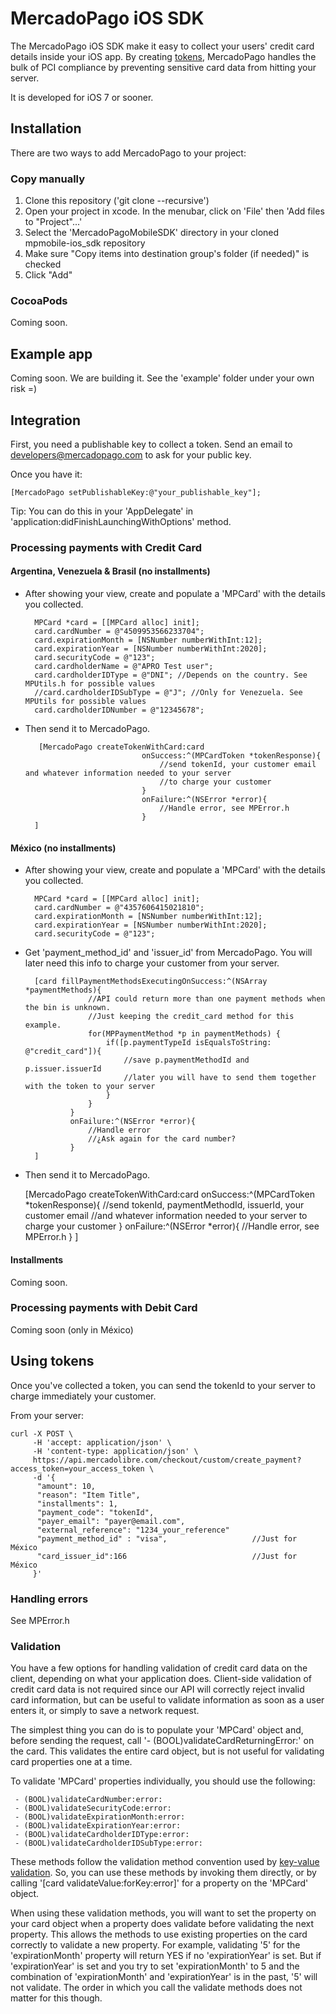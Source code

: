 # MercadoPago iOS SDK

The MercadoPago iOS SDK make it easy to collect your users' credit card details inside your iOS app. By creating [tokens](https://coming-soon), MercadoPago handles the bulk of PCI compliance by preventing sensitive card data from hitting your server.

It is developed for iOS 7 or sooner.

## Installation

There are two ways to add MercadoPago to your project:

### Copy manually

1. Clone this repository ('git clone --recursive')
1. Open your project in xcode. In the menubar, click on 'File' then 'Add files to "Project"...'
1. Select the 'MercadoPagoMobileSDK' directory in your cloned mpmobile-ios_sdk repository
1. Make sure "Copy items into destination group's folder (if needed)" is checked
1. Click "Add"

### CocoaPods

Coming soon.

## Example app

Coming soon. We are building it. See the 'example' folder under your own risk =)

## Integration

First, you need a publishable key to collect a token. Send an email to developers@mercadopago.com to ask for your public key.

Once you have it:

	[MercadoPago setPublishableKey:@"your_publishable_key"];

Tip: You can do this in your 'AppDelegate' in 'application:didFinishLaunchingWithOptions' method.

### Processing payments with Credit Card

#### Argentina, Venezuela & Brasil (no installments)

* After showing your view, create and populate a 'MPCard' with the details you collected.

	    MPCard *card = [[MPCard alloc] init];
	    card.cardNumber = @"4509953566233704";
	    card.expirationMonth = [NSNumber numberWithInt:12];
	    card.expirationYear = [NSNumber numberWithInt:2020];
	    card.securityCode = @"123";
		card.cardholderName = @"APRO Test user";
		card.cardholderIDType = @"DNI"; //Depends on the country. See MPUtils.h for possible values
		//card.cardholderIDSubType = @"J"; //Only for Venezuela. See MPUtils for possible values
		card.cardholderIDNumber = @"12345678";

* Then send it to MercadoPago.

		 [MercadoPago createTokenWithCard:card
			                    onSuccess:^(MPCardToken *tokenResponse){
			                        //send tokenId, your customer email and whatever information needed to your server
									//to charge your customer
			                    }
			                    onFailure:^(NSError *error){
			                        //Handle error, see MPError.h
			                    }
		]

#### México (no installments)

* After showing your view, create and populate a 'MPCard' with the details you collected.

	    MPCard *card = [[MPCard alloc] init];
	    card.cardNumber = @"4357606415021810";
	    card.expirationMonth = [NSNumber numberWithInt:12];
	    card.expirationYear = [NSNumber numberWithInt:2020];
	    card.securityCode = @"123";

* Get 'payment_method_id' and 'issuer_id' from MercadoPago. You will later need this info to charge your customer from your server.

		[card fillPaymentMethodsExecutingOnSuccess:^(NSArray *paymentMethods){
					//API could return more than one payment methods when the bin is unknown.
					//Just keeping the credit_card method for this example.
					for(MPPaymentMethod *p in paymentMethods) {
						if([p.paymentTypeId isEqualsToString: @"credit_card"]){
							//save p.paymentMethodId and p.issuer.issuerId
							//later you will have to send them together with the token to your server
						}
					}
				}
		        onFailure:^(NSError *error){
		            //Handle error
					//¿Ask again for the card number?
		        }
		]

* Then send it to MercadoPago.

	 [MercadoPago createTokenWithCard:card
		                    onSuccess:^(MPCardToken *tokenResponse){
		                        //send tokenId, paymentMethodId, issuerId, your customer email 
								//and whatever information needed to your server to charge your customer
		                    }
		                    onFailure:^(NSError *error){
		                        //Handle error, see MPError.h
		                    }
	]

#### Installments

Coming soon.

### Processing payments with Debit Card

Coming soon (only in México)
								
## Using tokens

Once you've collected a token, you can send the tokenId to your server to charge immediately your customer.

From your server:

	curl -X POST \
		 -H 'accept: application/json' \
		 -H 'content-type: application/json' \
		 https://api.mercadolibre.com/checkout/custom/create_payment?access_token=your_access_token \
		 -d '{
	      "amount": 10,
	      "reason": "Item Title",
	      "installments": 1,
	      "payment_code": "tokenId",
	      "payer_email": "payer@email.com",
	      "external_reference": "1234_your_reference"
		  "payment_method_id" : "visa",                   //Just for México
		  "card_issuer_id":166                            //Just for México
		 }'

### Handling errors

See MPError.h

### Validation

You have a few options for handling validation of credit card data on the client, depending on what your application does.  Client-side validation of credit card data is not required since our API will correctly reject invalid card information, but can be useful to validate information as soon as a user enters it, or simply to save a network request.

The simplest thing you can do is to populate your 'MPCard' object and, before sending the request, call '- (BOOL)validateCardReturningError:' on the card.  This validates the entire card object, but is not useful for validating card properties one at a time.

To validate 'MPCard' properties individually, you should use the following:

     - (BOOL)validateCardNumber:error:
     - (BOOL)validateSecurityCode:error:
     - (BOOL)validateExpirationMonth:error:
     - (BOOL)validateExpirationYear:error:
	 - (BOOL)validateCardholderIDType:error:
	 - (BOOL)validateCardholderIDSubType:error:

These methods follow the validation method convention used by [key-value validation](http://developer.apple.com/library/mac/#documentation/cocoa/conceptual/KeyValueCoding/Articles/Validation.html).  So, you can use these methods by invoking them directly, or by calling '[card validateValue:forKey:error]' for a property on the 'MPCard' object.

When using these validation methods, you will want to set the property on your card object when a property does validate before validating the next property.  This allows the methods to use existing properties on the card correctly to validate a new property.  For example, validating '5' for the 'expirationMonth' property will return YES if no 'expirationYear' is set.  But if 'expirationYear' is set and you try to set 'expirationMonth' to 5 and the combination of 'expirationMonth' and 'expirationYear' is in the past, '5' will not validate.  The order in which you call the validate methods does not matter for this though.